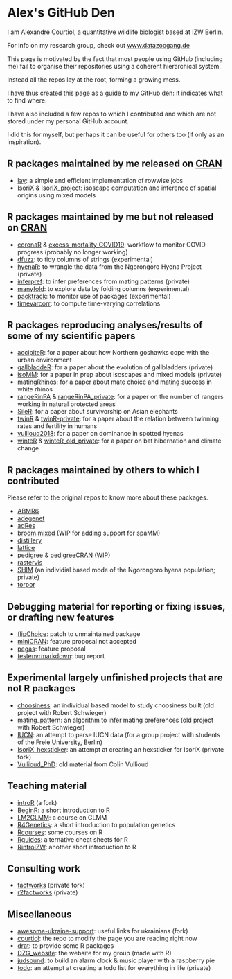 # Alex's GitHub Den

I am Alexandre Courtiol, a quantitative wildlife biologist based at IZW Berlin.

For info on my research group, check out www.datazoogang.de

This page is motivated by the fact that most people using GitHub (including me) fail to organise their repositories using a coherent hierarchical system.

Instead all the repos lay at the root, forming a growing mess.

I have thus created this page as a guide to my GitHub den: it indicates what to find where.

I have also included a few repos to which I contributed and which are not stored under my personal GitHub account. 

I did this for myself, but perhaps it can be useful for others too (if only as an inspiration).

## R packages maintained by me released on [CRAN](https://cran.r-project.org)
- [lay](https://github.com/courtiol/lay): a simple and efficient implementation of rowwise jobs
- [IsoriX](https://github.com/courtiol/IsoriX) & [IsoriX_project](https://github.com/courtiol/IsoriX_project): isoscape computation and inference of spatial origins using mixed models
  
## R packages maintained by me but not released on [CRAN](https://cran.r-project.org)
- [coronaR](https://github.com/courtiol/coronaR) & [excess_mortality_COVID19](https://github.com/courtiol/excess_mortality_COVID19): workflow to monitor COVID progress (probably no longer working)
- [dfuzz](https://github.com/courtiol/dfuzz): to tidy columns of strings (experimental)
- [hyenaR](https://github.com/courtiol/hyenaR): to wrangle the data from the Ngorongoro Hyena Project (private)
- [inferpref](https://github.com/courtiol/inferpref): to infer preferences from mating patterns (private)
- [manyfold](https://github.com/courtiol/manyfold): to explore data by folding columns (experimental)
- [packtrack](https://github.com/courtiol/packtrack): to monitor use of packages (experimental)
- [timevarcorr](https://github.com/courtiol/timevarcorr): to compute time-varying correlations

## R packages reproducing analyses/results of some of my scientific papers
- [accipiteR](https://github.com/courtiol/accipiteR): for a paper about how Northern goshawks cope with the urban environment
- [gallbladdeR](https://github.com/courtiol/gallbladdeR): for a paper about the evolution of gallbladders (private)
- [isoMM](https://github.com/courtiol/isoMM): for a paper in prep about isoscapes and mixed models (private)
- [matingRhinos](https://github.com/courtiol/matingRhinos): for a paper about mate choice and mating success in white rhinos
- [rangeRinPA](https://github.com/courtiol/rangeRinPA) & [rangeRinPA_private](https://github.com/courtiol/rangeRinPA_private): for a paper on the number of rangers working in natural protected areas
- [SileR](https://github.com/courtiol/SileR): for a paper about survivorship on Asian elephants
- [twinR](https://github.com/courtiol/twinR) & [twinR-private](https://github.com/courtiol/twinR-private): for a paper about the relation between twinning rates and fertility in humans
- [vullioud2018](https://github.com/hyenaproject/vullioud2018): for a paper on dominance in spotted hyenas
- [winteR](https://github.com/courtiol/winteR) & [winteR_old_private](https://github.com/courtiol/winteR_old_private): for a paper on bat hibernation and climate change
 
## R packages maintained by others to which I contributed
Please refer to the original repos to know more about these packages.
- [ABMR6](https://github.com/data-zoo-gang/ABMR6)
- [adegenet](https://github.com/courtiol/adegenet)
- [adRes](https://github.com/courtiol/adRes)
- [broom.mixed](https://github.com/courtiol/broom.mixed) (WIP for adding support for spaMM)
- [distillery](https://github.com/courtiol/distillery)
- [lattice](https://github.com/courtiol/lattice)
- [pedigree](https://github.com/courtiol/pedigree) & [pedigreeCRAN](https://github.com/courtiol/pedigreeCRAN) (WIP)
- [rastervis](https://github.com/oscarperpinan/rastervis)
- [SHIM](https://github.com/hyenaproject/SHIM) (an individial based mode of the Ngorongoro hyena population; private)
- [torpor](https://github.com/courtiol/torpor_fork)

## Debugging material for reporting or fixing issues, or drafting new features
- [flipChoice](https://github.com/courtiol/flipChoice): patch to unmaintained package
- [miniCRAN](https://github.com/courtiol/miniCRAN/tree/Recursion_optional): feature proposal not accepted
- [pegas](https://github.com/courtiol/pegas): feature proposal
- [testenvrmarkdown](https://github.com/courtiol/testenvrmarkdown): bug report

## Experimental largely unfinished projects that are not R packages
- [choosiness](https://github.com/courtiol/choosiness): an individual based model to study choosiness built (old project with Robert Schwieger)
- [mating_pattern](https://github.com/courtiol/mating_pattern): an algorithm to infer mating preferences (old project with Robert Schwieger)
- [IUCN](https://github.com/courtiol/IUCN): an attempt to parse IUCN data (for a group project with students of the Freie University, Berlin)
- [IsoriX_hexsticker](https://github.com/courtiol/IsoriX_hexsticker): an attempt at creating an hexsticker for IsoriX (private fork)
- [Vullioud_PhD](https://github.com/courtiol/Vullioud_PhD): old material from Colin Vullioud

## Teaching material
- [introR](https://github.com/courtiol/introR) (a fork)
- [BeginR](https://github.com/courtiol/BeginR): a short introduction to R
- [LM2GLMM](https://github.com/courtiol/LM2GLMM): a course on GLMM
- [R4Genetics](https://github.com/courtiol/R4Genetics): a short introduction to population genetics
- [Rcourses](https://github.com/courtiol/Rcourses): some courses on R
- [Rguides](https://github.com/courtiol/Rguides): alternative cheat sheets for R
- [RintroIZW](https://github.com/courtiol/RintroIZW): another short introduction to R

## Consulting work
- [factworks](https://github.com/courtiol/factworks) (private fork)
- [r2factworks](https://github.com/courtiol/r2factworks) (private)
  
## Miscellaneous
- [awesome-ukraine-support](https://github.com/courtiol/awesome-ukraine-support): useful links for ukrainians (fork)
- [courtiol](https://github.com/courtiol/courtiol): the repo to modify the page you are reading right now
- [drat](https://github.com/courtiol/drat): to provide some R packages
- [DZG_website](https://github.com/data-zoo-gang/DZG_website): the website for my group (made with R)
- [judsound](https://github.com/courtiol/judsound): to build an alarm clock & music player with a raspberry pie
- [todo](https://github.com/courtiol/todo): an attempt at creating a todo list for everything in life (private)


<!--
**courtiol/courtiol** is a ✨ _special_ ✨ repository because its `README.md` (this file) appears on your GitHub profile.

Here are some ideas to get you started:

- 🔭 I’m currently working on ...
- 🌱 I’m currently learning ...
- 👯 I’m looking to collaborate on ...
- 🤔 I’m looking for help with ...
- 💬 Ask me about ...
- 📫 How to reach me: ...
- 😄 Pronouns: ...
- ⚡ Fun fact: ...
-->
